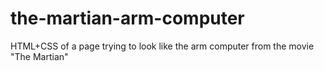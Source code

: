 # the-martian-arm-computer
HTML+CSS of a page trying to look like the arm computer from the movie "The Martian"
